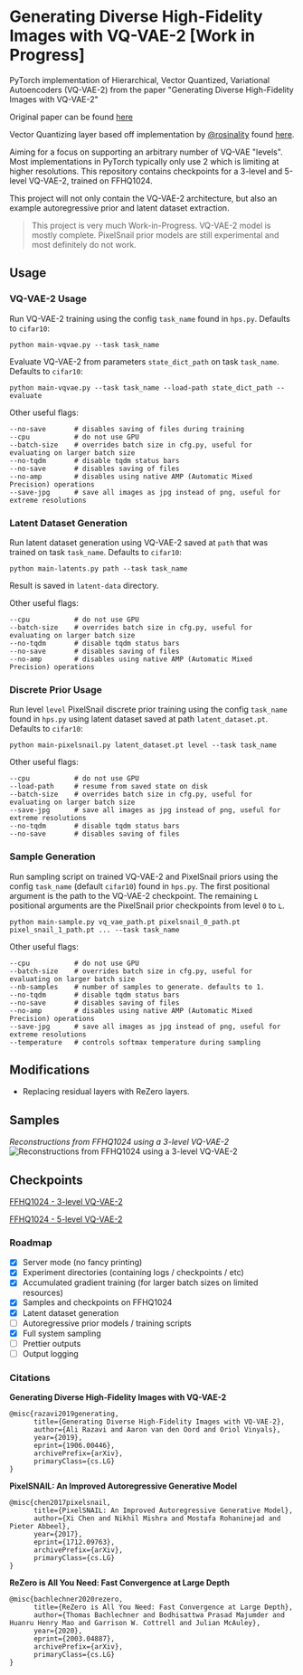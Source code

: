 # Generating Diverse High-Fidelity Images with VQ-VAE-2 [Work in Progress]
PyTorch implementation of Hierarchical, Vector Quantized, Variational Autoencoders (VQ-VAE-2) 
from the paper "Generating Diverse High-Fidelity Images with VQ-VAE-2"

Original paper can be found [here](https://arxiv.org/abs/1906.00446)

Vector Quantizing layer based off implementation by [@rosinality](https://github.com/rosinality) 
found [here](https://github.com/rosinality/vq-vae-2-pytorch).

Aiming for a focus on supporting an arbitrary number of VQ-VAE "levels". Most implementations in 
PyTorch typically only use 2 which is limiting at higher resolutions. This repository contains 
checkpoints for a 3-level and 5-level VQ-VAE-2, trained on FFHQ1024.

This project will not only contain the VQ-VAE-2 architecture, but also an example autoregressive 
prior and latent dataset extraction.

> This project is very much Work-in-Progress.
> VQ-VAE-2 model is mostly complete. PixelSnail prior models are still experimental
> and most definitely do not work.

## Usage
### VQ-VAE-2 Usage
Run VQ-VAE-2 training using the config `task_name` found in `hps.py`. Defaults to `cifar10`:
```
python main-vqvae.py --task task_name
```

Evaluate VQ-VAE-2 from parameters `state_dict_path` on task `task_name`. Defaults to `cifar10`:
```
python main-vqvae.py --task task_name --load-path state_dict_path --evaluate
```

Other useful flags:
```
--no-save       # disables saving of files during training
--cpu           # do not use GPU
--batch-size    # overrides batch size in cfg.py, useful for evaluating on larger batch size
--no-tqdm       # disable tqdm status bars
--no-save       # disables saving of files
--no-amp        # disables using native AMP (Automatic Mixed Precision) operations
--save-jpg      # save all images as jpg instead of png, useful for extreme resolutions
```

### Latent Dataset Generation
Run latent dataset generation using VQ-VAE-2 saved at `path` that was trained on task `task_name`. Defaults to `cifar10`:
```
python main-latents.py path --task task_name
```
Result is saved in `latent-data` directory.

Other useful flags:
```
--cpu           # do not use GPU
--batch-size    # overrides batch size in cfg.py, useful for evaluating on larger batch size
--no-tqdm       # disable tqdm status bars
--no-save       # disables saving of files
--no-amp        # disables using native AMP (Automatic Mixed Precision) operations
```

### Discrete Prior Usage
Run level `level` PixelSnail discrete prior training using the config `task_name` found in `hps.py` using latent dataset saved at path `latent_dataset.pt`. Defaults to `cifar10`:
```
python main-pixelsnail.py latent_dataset.pt level --task task_name
```

Other useful flags:
```
--cpu           # do not use GPU
--load-path     # resume from saved state on disk
--batch-size    # overrides batch size in cfg.py, useful for evaluating on larger batch size
--save-jpg      # save all images as jpg instead of png, useful for extreme resolutions
--no-tqdm       # disable tqdm status bars
--no-save       # disables saving of files
```

### Sample Generation 
Run sampling script on trained VQ-VAE-2 and PixelSnail priors using the config `task_name` (default `cifar10`) found in `hps.py`.
The first positional argument is the path to the VQ-VAE-2 checkpoint. The remaining `L` positional arguments are the PixelSnail 
prior checkpoints from level `0` to `L`.
```
python main-sample.py vq_vae_path.pt pixelsnail_0_path.pt pixel_snail_1_path.pt ... --task task_name
```

Other useful flags:
```
--cpu           # do not use GPU
--batch-size    # overrides batch size in cfg.py, useful for evaluating on larger batch size
--nb-samples    # number of samples to generate. defaults to 1.
--no-tqdm       # disable tqdm status bars
--no-save       # disables saving of files
--no-amp        # disables using native AMP (Automatic Mixed Precision) operations
--save-jpg      # save all images as jpg instead of png, useful for extreme resolutions
--temperature   # controls softmax temperature during sampling
```

## Modifications
- Replacing residual layers with ReZero layers.

## Samples
*Reconstructions from FFHQ1024 using a 3-level VQ-VAE-2*
![Reconstructions from FFHQ1024 using a 3-level VQ-VAE-2](recon-example.png)

## Checkpoints
[FFHQ1024 - 3-level VQ-VAE-2](ffhq1024-state-dict-0017.pt)

[FFHQ1024 - 5-level VQ-VAE-2](ffhq1024-large-state-dict-0010.pt)

### Roadmap
- [X] Server mode (no fancy printing)
- [X] Experiment directories (containing logs / checkpoints / etc)
- [X] Accumulated gradient training (for larger batch sizes on limited resources)
- [X] Samples and checkpoints on FFHQ1024
- [X] Latent dataset generation
- [ ] Autoregressive prior models / training scripts
- [X] Full system sampling
- [ ] Prettier outputs
- [ ] Output logging

### Citations
**Generating Diverse High-Fidelity Images with VQ-VAE-2**
```
@misc{razavi2019generating,
      title={Generating Diverse High-Fidelity Images with VQ-VAE-2}, 
      author={Ali Razavi and Aaron van den Oord and Oriol Vinyals},
      year={2019},
      eprint={1906.00446},
      archivePrefix={arXiv},
      primaryClass={cs.LG}
}
```

**PixelSNAIL: An Improved Autoregressive Generative Model**
```
@misc{chen2017pixelsnail,
      title={PixelSNAIL: An Improved Autoregressive Generative Model}, 
      author={Xi Chen and Nikhil Mishra and Mostafa Rohaninejad and Pieter Abbeel},
      year={2017},
      eprint={1712.09763},
      archivePrefix={arXiv},
      primaryClass={cs.LG}
}
```

**ReZero is All You Need: Fast Convergence at Large Depth**
```
@misc{bachlechner2020rezero,
      title={ReZero is All You Need: Fast Convergence at Large Depth}, 
      author={Thomas Bachlechner and Bodhisattwa Prasad Majumder and Huanru Henry Mao and Garrison W. Cottrell and Julian McAuley},
      year={2020},
      eprint={2003.04887},
      archivePrefix={arXiv},
      primaryClass={cs.LG}
}
```
